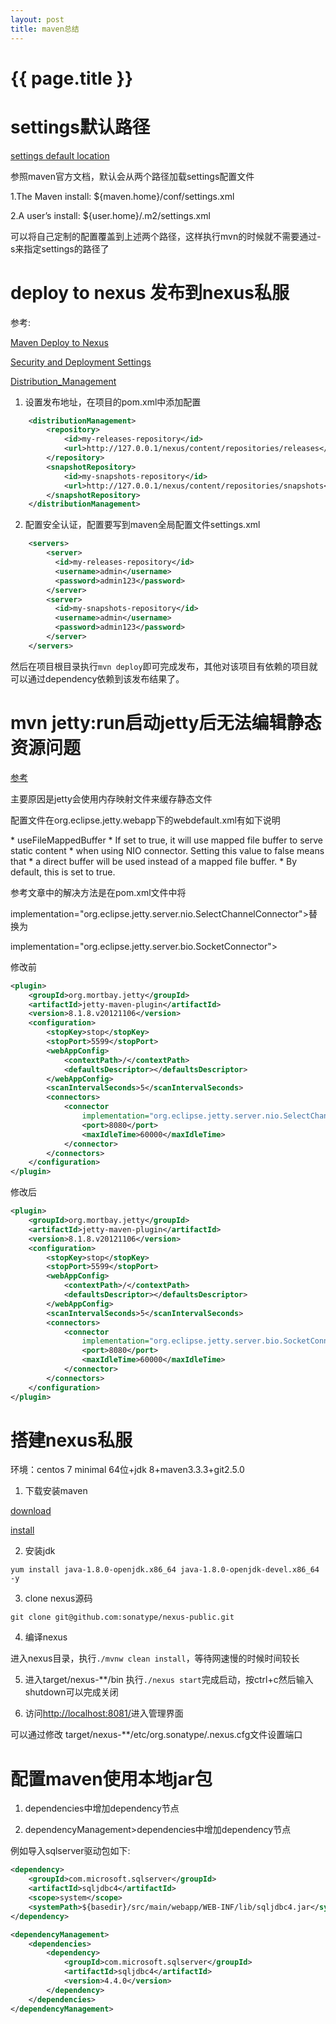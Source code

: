 ```yaml
---
layout: post
title: maven总结
---
```

{{ page.title }}
================

# settings默认路径

[settings default location](https://maven.apache.org/settings.html#Quick_Overview)

参照maven官方文档，默认会从两个路径加载settings配置文件

1.The Maven install: ${maven.home}/conf/settings.xml

2.A user’s install: ${user.home}/.m2/settings.xml

可以将自己定制的配置覆盖到上述两个路径，这样执行mvn的时候就不需要通过-s来指定settings的路径了

# deploy to nexus 发布到nexus私服

参考:

[Maven Deploy to Nexus](http://www.baeldung.com/maven-deploy-nexus)

[Security and Deployment Settings](https://maven.apache.org/guides/mini/guide-deployment-security-settings.html)

[Distribution_Management](http://maven.apache.org/pom.html#Distribution_Management)

1. 设置发布地址，在项目的pom.xml中添加配置

```xml
    <distributionManagement>
        <repository>
            <id>my-releases-repository</id>
            <url>http://127.0.0.1/nexus/content/repositories/releases</url>
        </repository>
        <snapshotRepository>
            <id>my-snapshots-repository</id>
            <url>http://127.0.0.1/nexus/content/repositories/snapshots</url>
        </snapshotRepository>
    </distributionManagement>
```

2. 配置安全认证，配置要写到maven全局配置文件settings.xml

```xml
    <servers>
        <server>
          <id>my-releases-repository</id>
          <username>admin</username>
          <password>admin123</password>
        </server>
        <server>
          <id>my-snapshots-repository</id>
          <username>admin</username>
          <password>admin123</password>
        </server>
    </servers>    
```

然后在项目根目录执行`mvn deploy`即可完成发布，其他对该项目有依赖的项目就可以通过dependency依赖到该发布结果了。

# mvn jetty:run启动jetty后无法编辑静态资源问题

[参考](http://false.ekta.is/2010/12/jettyrun-maven-plugin-file-locking-on-windows-a-better-way/)

主要原因是jetty会使用内存映射文件来缓存静态文件

配置文件在org.eclipse.jetty.webapp下的webdefault.xml有如下说明

 \*  useFileMappedBuffer
 \*  If set to true, it will use mapped file buffer to serve static content
 \*  when using NIO connector. Setting this value to false means that
 \*  a direct buffer will be used instead of a mapped file buffer.
 \*  By default, this is set to true.

 参考文章中的解决方法是在pom.xml文件中将
 
 implementation="org.eclipse.jetty.server.nio.SelectChannelConnector">替换为
 
 implementation="org.eclipse.jetty.server.bio.SocketConnector">
 
 修改前

```xml 
<plugin>
    <groupId>org.mortbay.jetty</groupId>
    <artifactId>jetty-maven-plugin</artifactId>
    <version>8.1.8.v20121106</version>
    <configuration>
        <stopKey>stop</stopKey>
        <stopPort>5599</stopPort>
        <webAppConfig>
            <contextPath>/</contextPath>
            <defaultsDescriptor></defaultsDescriptor>
        </webAppConfig>
        <scanIntervalSeconds>5</scanIntervalSeconds>
        <connectors>
            <connector
                implementation="org.eclipse.jetty.server.nio.SelectChannelConnector">
                <port>8080</port>
                <maxIdleTime>60000</maxIdleTime>
            </connector>
        </connectors>
    </configuration>
</plugin>
```

  修改后
  
```xml
<plugin>
    <groupId>org.mortbay.jetty</groupId>
    <artifactId>jetty-maven-plugin</artifactId>
    <version>8.1.8.v20121106</version>
    <configuration>
        <stopKey>stop</stopKey>
        <stopPort>5599</stopPort>
        <webAppConfig>
            <contextPath>/</contextPath>
            <defaultsDescriptor></defaultsDescriptor>
        </webAppConfig>
        <scanIntervalSeconds>5</scanIntervalSeconds>
        <connectors>
            <connector
                implementation="org.eclipse.jetty.server.bio.SocketConnector">
                <port>8080</port>
                <maxIdleTime>60000</maxIdleTime>
            </connector>
        </connectors>
    </configuration>
</plugin>
```
 

# 搭建nexus私服

环境：centos 7 minimal 64位+jdk 8+maven3.3.3+git2.5.0

1. 下载安装maven

[download](http://maven.apache.org/download.html)

[install](http://maven.apache.org/install.html)

2. 安装jdk

`yum install java-1.8.0-openjdk.x86_64 java-1.8.0-openjdk-devel.x86_64 -y`

3. clone nexus源码

`git clone git@github.com:sonatype/nexus-public.git`

4. 编译nexus

进入nexus目录，执行`./mvnw clean install`，等待网速慢的时候时间较长

5. 进入target/nexus-**/bin 执行`./nexus start`完成启动，按ctrl+c然后输入shutdown可以完成关闭

6. 访问[http://localhost:8081/](http://localhost:8081/)进入管理界面

可以通过修改 target/nexus-**/etc/org.sonatype/.nexus.cfg文件设置端口


# 配置maven使用本地jar包

1. dependencies中增加dependency节点

2. dependencyManagement>dependencies中增加dependency节点

例如导入sqlserver驱动包如下:

```xml
<dependency>
    <groupId>com.microsoft.sqlserver</groupId>
    <artifactId>sqljdbc4</artifactId>
    <scope>system</scope>
    <systemPath>${basedir}/src/main/webapp/WEB-INF/lib/sqljdbc4.jar</systemPath>
</dependency>

<dependencyManagement>
    <dependencies>
        <dependency>
            <groupId>com.microsoft.sqlserver</groupId>
            <artifactId>sqljdbc4</artifactId>
            <version>4.4.0</version>
        </dependency>
    </dependencies>
</dependencyManagement>
```
